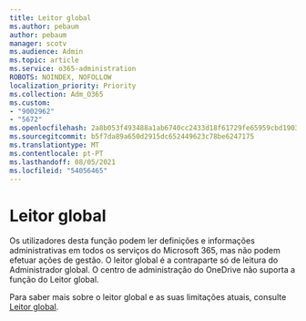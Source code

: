```yaml
---
title: Leitor global
ms.author: pebaum
author: pebaum
manager: scotv
ms.audience: Admin
ms.topic: article
ms.service: o365-administration
ROBOTS: NOINDEX, NOFOLLOW
localization_priority: Priority
ms.collection: Adm_O365
ms.custom:
- "9002962"
- "5672"
ms.openlocfilehash: 2a8b053f493488a1ab6740cc2433d18f61729fe65959cbd1903ad689000113b2
ms.sourcegitcommit: b5f7da89a650d2915dc652449623c78be6247175
ms.translationtype: MT
ms.contentlocale: pt-PT
ms.lasthandoff: 08/05/2021
ms.locfileid: "54056465"
---
```

# <a name="global-reader"></a>Leitor global

Os utilizadores desta função podem ler definições e informações administrativas em todos os serviços do Microsoft 365, mas não podem efetuar ações de gestão. O leitor global é a contraparte só de leitura do Administrador global.
O centro de administração do OneDrive não suporta a função do Leitor global.

Para saber mais sobre o leitor global e as suas limitações atuais, consulte [Leitor global](https://docs.microsoft.com/azure/active-directory/users-groups-roles/directory-assign-admin-roles#global-reader).
